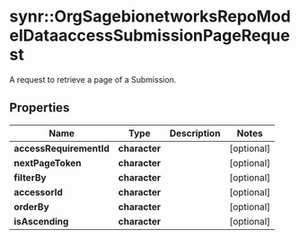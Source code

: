 # synr::OrgSagebionetworksRepoModelDataaccessSubmissionPageRequest

A request to retrieve a page of a Submission.

## Properties
Name | Type | Description | Notes
------------ | ------------- | ------------- | -------------
**accessRequirementId** | **character** |  | [optional] 
**nextPageToken** | **character** |  | [optional] 
**filterBy** | **character** |  | [optional] 
**accessorId** | **character** |  | [optional] 
**orderBy** | **character** |  | [optional] 
**isAscending** | **character** |  | [optional] 


